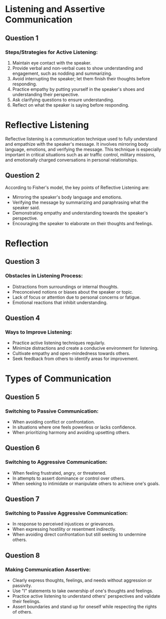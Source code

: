 # Listening and Assertive Communication

## Question 1

### Steps/Strategies for Active Listening:
1. Maintain eye contact with the speaker.
2. Provide verbal and non-verbal cues to show understanding and engagement, such as nodding and summarizing.
3. Avoid interrupting the speaker; let them finish their thoughts before responding.
4. Practice empathy by putting yourself in the speaker's shoes and understanding their perspective.
5. Ask clarifying questions to ensure understanding.
6. Reflect on what the speaker is saying before responding.

# Reflective Listening

Reflective listening is a communication technique used to fully understand and empathize with the speaker's message. It involves mirroring body language, emotions, and verifying the message. This technique is especially important in critical situations such as air traffic control, military missions, and emotionally charged conversations in personal relationships.

## Question 2

According to Fisher's model, the key points of Reflective Listening are:
- Mirroring the speaker's body language and emotions.
- Verifying the message by summarizing and paraphrasing what the speaker said.
- Demonstrating empathy and understanding towards the speaker's perspective.
- Encouraging the speaker to elaborate on their thoughts and feelings.

# Reflection

## Question 3

### Obstacles in Listening Process:
- Distractions from surroundings or internal thoughts.
- Preconceived notions or biases about the speaker or topic.
- Lack of focus or attention due to personal concerns or fatigue.
- Emotional reactions that inhibit understanding.

## Question 4

### Ways to Improve Listening:
- Practice active listening techniques regularly.
- Minimize distractions and create a conducive environment for listening.
- Cultivate empathy and open-mindedness towards others.
- Seek feedback from others to identify areas for improvement.

# Types of Communication

## Question 5

### Switching to Passive Communication:
- When avoiding conflict or confrontation.
- In situations where one feels powerless or lacks confidence.
- When prioritizing harmony and avoiding upsetting others.

## Question 6

### Switching to Aggressive Communication:
- When feeling frustrated, angry, or threatened.
- In attempts to assert dominance or control over others.
- When seeking to intimidate or manipulate others to achieve one's goals.

## Question 7

### Switching to Passive Aggressive Communication:
- In response to perceived injustices or grievances.
- When expressing hostility or resentment indirectly.
- When avoiding direct confrontation but still seeking to undermine others.

## Question 8

### Making Communication Assertive:
- Clearly express thoughts, feelings, and needs without aggression or passivity.
- Use "I" statements to take ownership of one's thoughts and feelings.
- Practice active listening to understand others' perspectives and validate their feelings.
- Assert boundaries and stand up for oneself while respecting the rights of others.
